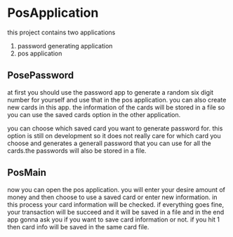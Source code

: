 # PosApplication

this project contains two applications
1. password generating application
2. pos application

## PosePassword
at first you should use the password app to generate a random six digit number for yourself and use that in the pos application.
you can also create new cards in this app. the information of the cards will be stored in a file so you can use the saved cards option in the other application.

you can choose which saved card you want to generate password for. this option is still on development so it does not really care for which card you choose and generates a generall password that you can use for all the cards.the passwords will also be stored in a file.

## PosMain
now you can open the pos application.
you will enter your desire amount of money and then choose to use a saved card or enter new information.
in this process your card information will be checked.
if everything goes fine, your transaction will be succeed and it will be saved in a file and in the end app gonna ask you if you want to save card information or not.
if you hit 1 then card info will be saved in the same card file.
